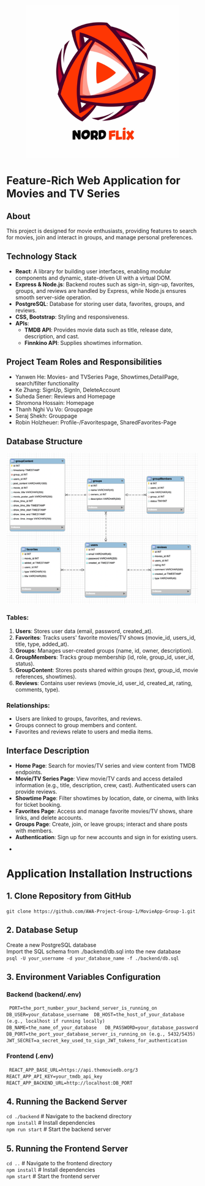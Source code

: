 
<div align="center">
    <img src="src/assets/images/movieapplogo.jpg" alt="Logo of MovieApp" width="400">
</div>


# Feature-Rich Web Application for Movies and TV Series


## About

This project is designed for movie enthusiasts, providing features to search for movies, join and interact in groups, and manage personal preferences.

## Technology Stack

- **React**: A library for building user interfaces, enabling modular components and dynamic, state-driven UI with a virtual DOM.
- **Express & Node.js**: Backend routes such as sign-in, sign-up, favorites, groups, and reviews are handled by Express, while Node.js ensures smooth server-side operation.
- **PostgreSQL**: Database for storing user data, favorites, groups, and reviews.
- **CSS, Bootstrap**: Styling and responsiveness.
- **APIs**:
  - **TMDB API**: Provides movie data such as title, release date, description, and cast.
  - **Finnkino API**: Supplies showtimes information.

## Project Team Roles and Responsibilities

- Yanwen He: Movies- and TVSeries Page, Showtimes,DetailPage, search/filter functionality
- Ke Zhang: SignUp, SignIn, DeleteAccount
- Suheda Sener: Reviews and Homepage
- Shromona Hossain: Homepage
- Thanh Nghi Vu Vo: Grouppage
- Seraj Shekh: Grouppage
- Robin Holzheuer: Profile-/Favoritespage, SharedFavorites-Page

## Database Structure

<img src="src/assets/images/DatabaseDiagram.png" alt="Database-Diagram" width="500">


### Tables:

1. **Users**: Stores user data (email, password, created_at).
2. **Favorites**: Tracks users' favorite movies/TV shows (movie_id, users_id, title, type, added_at).
3. **Groups**: Manages user-created groups (name, id, owner, description).
4. **GroupMembers**: Tracks group membership (id, role, group_id, user_id, status).
5. **GroupContent**: Stores posts shared within groups (text, group_id, movie references, showtimes).
6. **Reviews**: Contains user reviews (movie_id, user_id, created_at, rating, comments, type).

### Relationships:
- Users are linked to groups, favorites, and reviews.
- Groups connect to group members and content.
- Favorites and reviews relate to users and media items.

## Interface Description

- **Home Page**: Search for movies/TV series and view content from TMDB endpoints.
- **Movie/TV Series Page**: View movie/TV cards and access detailed information (e.g., title, description, crew, cast). Authenticated users can provide reviews.
- **Showtime Page**: Filter showtimes by location, date, or cinema, with links for ticket booking.
- **Favorites Page**: Access and manage favorite movies/TV shows, share links, and delete accounts.
- **Groups Page**: Create, join, or leave groups; interact and share posts with members.
- **Authentication**: Sign up for new accounts and sign in for existing users.
*
# Application Installation Instructions


## 1. Clone Repository from GitHub

 `git clone https://github.com/AWA-Project-Group-1/MovieApp-Group-1.git`

## 2. Database Setup
Create a new PostgreSQL database  
Import the SQL schema from ./backend/db.sql into the new database  
`psql -U your_username -d your_database_name -f ./backend/db.sql`

## 3. Environment Variables Configuration

### Backend (backend/.env)
`
PORT=the_port_number_your_backend_server_is_running_on
DB_USER=your_database_username 
DB_HOST=the_host_of_your_database (e.g., localhost if running locally)  
DB_NAME=the_name_of_your_database  
DB_PASSWORD=your_database_password 
DB_PORT=the_port_your_database_server_is_running_on (e.g., 5432/5435)  
JWT_SECRET=a_secret_key_used_to_sign_JWT_tokens_for_authentication`

### Frontend (.env)
`
REACT_APP_BASE_URL=https://api.themoviedb.org/3
REACT_APP_API_KEY=your_tmdb_api_key
REACT_APP_BACKEND_URL=http://localhost:DB_PORT`

## 4. Running the Backend Server
`cd ./backend`   # Navigate to the backend  directory  
`npm install`    # Install dependencies  
`npm run start`    # Start the backend server

## 5. Running the Frontend Server
`cd ..`  # Navigate to the frontend directory  
`npm install`    # Install dependencies  
`npm start`    # Start the frontend server




